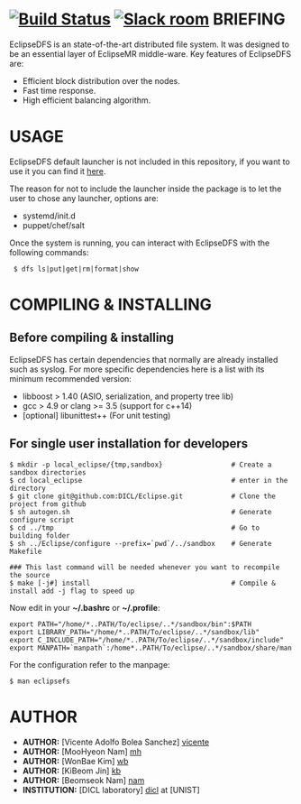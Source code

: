 [![Build Status](https://travis-ci.org/DICL/EclipseDFS.svg?branch=master)](https://travis-ci.org/DICL/EclipseDFS)
[![Slack room](https://img.shields.io/badge/slack-join-pink.svg)](https://dicl.slack.com/messages/general/)
BRIEFING
========

EclipseDFS is an state-of-the-art distributed file system. It was designed to be an essential layer of EclipseMR middle-ware.
Key features of EclipseDFS are:
 - Efficient block distribution over the nodes.
 - Fast time response.
 - High efficient balancing algorithm.

USAGE
=====
EclipseDFS default launcher is not included in this repository, if you want to use it you can find it [here][eclipsed].

The reason for not to include the launcher inside the package is to let the user to chose any launcher, options are:
 - systemd/init.d
 - puppet/chef/salt
 
Once the system is running, you can interact with EclipseDFS with the following commands:
```
 $ dfs ls|put|get|rm|format|show
```

COMPILING & INSTALLING
=====================
Before compiling & installing 
-----------------------------

EclipseDFS has certain dependencies that normally are already installed such as 
syslog. For more specific dependencies here is a list with its minimum recommended version:
 - libboost > 1.40           (ASIO, serialization, and property tree lib)
 - gcc > 4.9 or clang >= 3.5 (support for c++14)
 - [optional] libunittest++  (For unit testing)


For single user installation for developers
-------------------------------------------

    $ mkdir -p local_eclipse/{tmp,sandbox}                 # Create a sandbox directories
    $ cd local_eclipse                                     # enter in the directory
    $ git clone git@github.com:DICL/Eclipse.git            # Clone the project from github
    $ sh autogen.sh                                        # Generate configure script 
    $ cd ../tmp                                            # Go to building folder
    $ sh ../Eclipse/configure --prefix=`pwd`/../sandbox    # Generate Makefile

    ### This last command will be needed whenever you want to recompile the source
    $ make [-j#] install                                   # Compile & install add -j flag to speed up

Now edit in your **~/.bashrc** or **~/.profile**:

    export PATH="/home/*..PATH/To/eclipse/..*/sandbox/bin":$PATH
    export LIBRARY_PATH="/home/*..PATH/To/eclipse/..*/sandbox/lib"
    export C_INCLUDE_PATH="/home/*..PATH/To/eclipse/..*/sandbox/include"
    export MANPATH=`manpath`:/home*..PATH/To/eclipse/..*/sandbox/share/man

For the configuration refer to the manpage:

    $ man eclipsefs

AUTHOR
======

 - __AUTHOR:__ [Vicente Adolfo Bolea Sanchez] [vicente]
 - __AUTHOR:__ [MooHyeon Nam] [mh]
 - __AUTHOR:__ [WonBae Kim] [wb]
 - __AUTHOR:__ [KiBeom Jin] [kb]
 - __AUTHOR:__ [Beomseok Nam] [nam]
 - __INSTITUTION:__ [DICL laboratory] [dicl] at [UNIST]

<!-- Links -->
[vicente]:  https://github.com/vicentebolea
[ym]:       https://github.com/youngmoon01
[dicl]:     http://dicl.unist.ac.kr
[mh]:       https://github.com/nammh 
[wb]:       https://github.com/zwigul
[kb]:       https://github.com/kbjin
[eclipsed]: https://github.com/DICL/eclipsed
[nam]:      http://dicl.unist.ac.kr/~bsnam/
